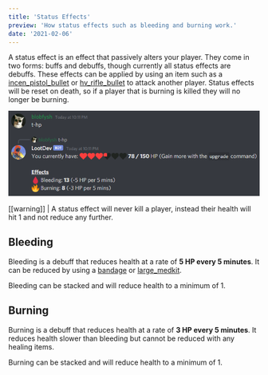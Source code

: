 ```yaml
---
title: 'Status Effects'
preview: 'How status effects such as bleeding and burning work.'
date: '2021-02-06'
---
```


A status effect is an effect that passively alters your player. They come in two forms: buffs and debuffs, though currently all status effects are debuffs. These effects can be applied by using an item such as a [incen\_pistol\_bullet](/item/incen_pistol_bullet) or [hv\_rifle\_bullet](/item/hv_rifle_bullet) to attack another player. Status effects will be reset on death, so if a player that is burning is killed they will no longer be burning.

![status effects](./effects.png)

[[warning]]
| A status effect will never kill a player, instead their health will hit 1 and not reduce any further.

## Bleeding

Bleeding is a debuff that reduces health at a rate of **5 HP every 5 minutes**. It can be reduced by using a [bandage](/item/bandage) or [large\_medkit](/item/large_medkit).

Bleeding can be stacked and will reduce health to a minimum of 1.

## Burning

Burning is a debuff that reduces health at a rate of **3 HP every 5 minutes**. It reduces health slower than bleeding but cannot be reduced with any healing items.

Burning can be stacked and will reduce health to a minimum of 1.